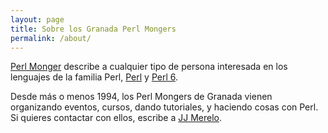 ```yaml
---
layout: page
title: Sobre los Granada Perl Mongers
permalink: /about/
---
```



[Perl Monger](https://www.pm.org/) describe a cualquier tipo de
persona interesada en los lenguajes de la familia
Perl, [Perl](https://perl.org) y [Perl 6](https://perl6.org). 

Desde más o menos 1994, los Perl Mongers de Granada vienen organizando
eventos, cursos, dando tutoriales, y haciendo cosas con Perl. Si
quieres contactar con ellos, escribe
a [JJ Merelo](mailto:jjmerelo@gmail.com). 
